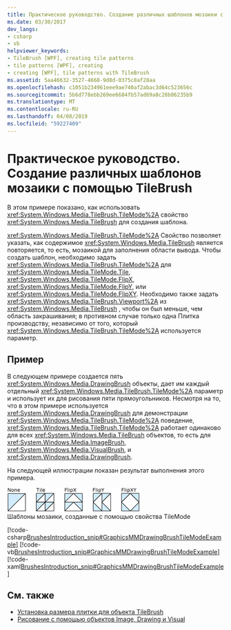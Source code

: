 ```yaml
---
title: Практическое руководство. Создание различных шаблонов мозаики с помощью TileBrush
ms.date: 03/30/2017
dev_langs:
- csharp
- vb
helpviewer_keywords:
- TileBrush [WPF], creating tile patterns
- tile patterns [WPF], creating
- creating [WPF], tile patterns with TileBrush
ms.assetid: 5aa46632-3527-4668-9d8d-0375c8af28aa
ms.openlocfilehash: c1051b234961eee9ae740af2abac3d64c523656c
ms.sourcegitcommit: 5b6d778ebb269ee6684fb57ad69a8c28b06235b9
ms.translationtype: MT
ms.contentlocale: ru-RU
ms.lasthandoff: 04/08/2019
ms.locfileid: "59227409"
---
```

# <a name="how-to-create-different-tile-patterns-with-a-tilebrush"></a>Практическое руководство. Создание различных шаблонов мозаики с помощью TileBrush
В этом примере показано, как использовать <xref:System.Windows.Media.TileBrush.TileMode%2A> свойство <xref:System.Windows.Media.TileBrush> для создания шаблона.  
  
 <xref:System.Windows.Media.TileBrush.TileMode%2A> Свойство позволяет указать, как содержимое <xref:System.Windows.Media.TileBrush> является повторяется, то есть, мозаикой для заполнения области вывода. Чтобы создать шаблон, необходимо задать <xref:System.Windows.Media.TileBrush.TileMode%2A> для <xref:System.Windows.Media.TileMode.Tile>, <xref:System.Windows.Media.TileMode.FlipX>, <xref:System.Windows.Media.TileMode.FlipY>, или <xref:System.Windows.Media.TileMode.FlipXY>. Необходимо также задать <xref:System.Windows.Media.TileBrush.Viewport%2A> из <xref:System.Windows.Media.TileBrush> , чтобы он был меньше, чем область закрашивания; в противном случае только одна Плитка производству, независимо от того, который <xref:System.Windows.Media.TileBrush.TileMode%2A> используется параметр.  
  
## <a name="example"></a>Пример  
 В следующем примере создается пять <xref:System.Windows.Media.DrawingBrush> объекты, дает им каждый отдельный <xref:System.Windows.Media.TileBrush.TileMode%2A> параметр и использует их для рисования пяти прямоугольников. Несмотря на то, что в этом примере используется <xref:System.Windows.Media.DrawingBrush> для демонстрации <xref:System.Windows.Media.TileBrush.TileMode%2A> поведение, <xref:System.Windows.Media.TileBrush.TileMode%2A> работает одинаково для всех <xref:System.Windows.Media.TileBrush> объектов, то есть для <xref:System.Windows.Media.ImageBrush>, <xref:System.Windows.Media.VisualBrush>, и <xref:System.Windows.Media.DrawingBrush>.  
  
 На следующей иллюстрации показан результат выполнения этого примера.  
  
 ![TileBrush мозаичного заполнения пример выходных данных](./media/graphicsmm-drawingbrushtilemodeexample.png "graphicsmm_DrawingBrushTileModeExample")  
Шаблоны мозаики, созданные с помощью свойства TileMode  
  
 [!code-csharp[BrushesIntroduction_snip#GraphicsMMDrawingBrushTileModeExample](~/samples/snippets/csharp/VS_Snippets_Wpf/BrushesIntroduction_snip/CSharp/TileModeExample.cs#graphicsmmdrawingbrushtilemodeexample)]
 [!code-vb[BrushesIntroduction_snip#GraphicsMMDrawingBrushTileModeExample](~/samples/snippets/visualbasic/VS_Snippets_Wpf/BrushesIntroduction_snip/visualbasic/tilemodeexample.vb#graphicsmmdrawingbrushtilemodeexample)]
 [!code-xaml[BrushesIntroduction_snip#GraphicsMMDrawingBrushTileModeExample](~/samples/snippets/xaml/VS_Snippets_Wpf/BrushesIntroduction_snip/XAML/TileModeExample.xaml#graphicsmmdrawingbrushtilemodeexample)]  
  
## <a name="see-also"></a>См. также

- [Установка размера плитки для объекта TileBrush](how-to-set-the-tile-size-for-a-tilebrush.md)
- [Рисование с помощью объектов Image, Drawing и Visual](painting-with-images-drawings-and-visuals.md)
